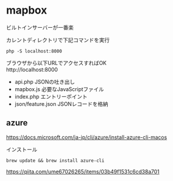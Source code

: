 # mapbox

ビルトインサーバーが一番楽

カレントディレクトリで下記コマンドを実行<br>
```
php -S localhost:8000
```

ブラウザから以下URLでアクセスすればOK<br>
http://localhost:8000

- api.php JSONの吐き出し
- mapbox.js 必要なJavaScriptファイル
- index.php エントリーポイント
- json/feature.json JSONレコードを格納

## azure
https://docs.microsoft.com/ja-jp/cli/azure/install-azure-cli-macos

インストール
```
brew update && brew install azure-cli
```

https://qiita.com/ume67026265/items/03b49f1531c6cd38a701